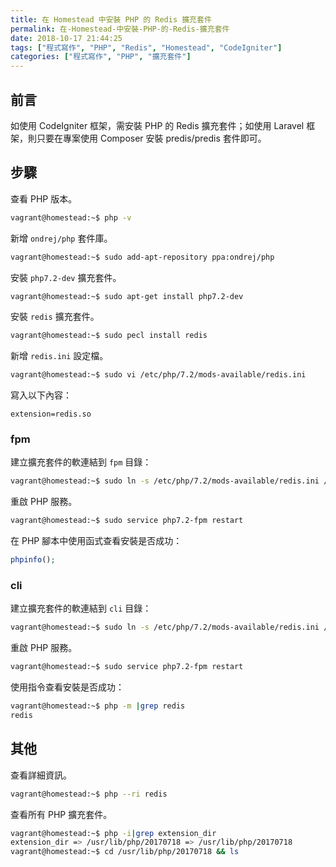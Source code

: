 ```yaml
---
title: 在 Homestead 中安裝 PHP 的 Redis 擴充套件
permalink: 在-Homestead-中安裝-PHP-的-Redis-擴充套件
date: 2018-10-17 21:44:25
tags: ["程式寫作", "PHP", "Redis", "Homestead", "CodeIgniter"]
categories: ["程式寫作", "PHP", "擴充套件"]
---
```


## 前言

如使用 CodeIgniter 框架，需安裝 PHP 的 Redis 擴充套件；如使用 Laravel 框架，則只要在專案使用 Composer 安裝 predis/predis 套件即可。

## 步驟

查看 PHP 版本。

```BASH
vagrant@homestead:~$ php -v
```

新增 `ondrej/php` 套件庫。

```BASH
vagrant@homestead:~$ sudo add-apt-repository ppa:ondrej/php
```

安裝 `php7.2-dev` 擴充套件。

```BASH
vagrant@homestead:~$ sudo apt-get install php7.2-dev
```

安裝 `redis` 擴充套件。

```BASH
vagrant@homestead:~$ sudo pecl install redis
```

新增 `redis.ini` 設定檔。

```BASH
vagrant@homestead:~$ sudo vi /etc/php/7.2/mods-available/redis.ini
```

寫入以下內容：

```
extension=redis.so
```

### fpm

建立擴充套件的軟連結到 `fpm` 目錄：

```BASH
vagrant@homestead:~$ sudo ln -s /etc/php/7.2/mods-available/redis.ini /etc/php/7.2/fpm/conf.d/20-redis.ini
```

重啟 PHP 服務。

```BASH
vagrant@homestead:~$ sudo service php7.2-fpm restart
```

在 PHP 腳本中使用函式查看安裝是否成功：

```PHP
phpinfo();
```

### cli

建立擴充套件的軟連結到 `cli` 目錄：

```BASH
vagrant@homestead:~$ sudo ln -s /etc/php/7.2/mods-available/redis.ini /etc/php/7.2/cli/conf.d/20-redis.ini
```

重啟 PHP 服務。

```BASH
vagrant@homestead:~$ sudo service php7.2-fpm restart
```

使用指令查看安裝是否成功：

```BASH
vagrant@homestead:~$ php -m |grep redis
redis
```

## 其他

查看詳細資訊。

```BASH
vagrant@homestead:~$ php --ri redis
```

查看所有 PHP 擴充套件。

```BASH
vagrant@homestead:~$ php -i|grep extension_dir
extension_dir => /usr/lib/php/20170718 => /usr/lib/php/20170718
vagrant@homestead:~$ cd /usr/lib/php/20170718 && ls
```
